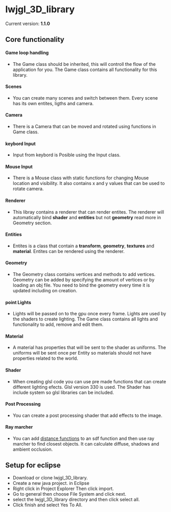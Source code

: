 # lwjgl_3D_library
Current version: **1.1.0**

## Core functionality
#### Game loop handling
* The Game class should be inherited, this will controll the flow of the application for you. The Game class contains all functionality for this library.
#### Scenes
* You can create many scenes and switch between them. Every scene has its own entites, ligths and camera.
#### Camera
 * There is a Camera that can be moved and rotated using functions in Game class.
 #### keybord Input
 * Input from keybord is Posible using the Input class.
  #### Mouse Input
 * There is a Mouse class with static functions for changing Mouse location and visibility. It also contains x and y values that can be used to rotate camera.
#### Renderer
 * This libray contains a renderer that can render entites. The renderer will automatically bind **shader** and **entities** but not **geometry** read more in Geometry section.
#### Entities
* Entites is a class that contain a **transform**, **geometry**, **textures** and **material**. Entites can be rendered using the renderer. 
#### Geometry
* The Geometry class contains vertices and methods to add vertices. Geometry can be added by specifying the amount of vertices or by loading an obj file. You need to bind the geometry every time it is updated including on creation. 
#### point Lights
* Lights will be passed on to the gpu once every frame. Lights are used by the shaders to create lighting. The Game class contains all lights and functionality to add, remove and edit them.
#### Material
* A material has properties that will be sent to the shader as uniforms. The uniforms will be sent once per Entity so materials should not have properties related to the world.
#### Shader
* When creating glsl code you can use pre made functions that can create different lighting efects. Glsl version 330 is used. The Shader has include system so glsl libraries can be included.
#### Post Processing
* You can create a post processing shader that add effects to the image.
#### Ray marcher
* You can add [distance functions](https://iquilezles.org/www/articles/distfunctions/distfunctions.htm) to an sdf function and then use ray marcher to find closest objects. It can calculate diffuse, shadows and ambient occlusion.


## Setup for eclipse
* Download or clone lwjgl_3D_library.
* Create a new java project. in Eclipse
* Right click in Project Explorer Then click import.
* Go to general then choose  File System and click next.
* select the lwjgl_3D_library directory and then click select all.
* Click finish and select Yes To All.
